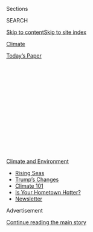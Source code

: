 <div id="app">

<div>

<div>

<div>

<div class="NYTAppHideMasthead css-1q2w90k e1suatyy0">

<div class="section css-ui9rw0 e1suatyy2">

<div class="css-eph4ug er09x8g0">

<div class="css-6n7j50">

</div>

<span class="css-1dv1kvn">Sections</span>

<div class="css-10488qs">

<span class="css-1dv1kvn">SEARCH</span>

</div>

[Skip to content](#site-content)[Skip to site
index](#site-index)

</div>

<div id="masthead-section-label" class="css-1wr3we4 eaxe0e00">

[Climate](https://www.nytimes3xbfgragh.onion/section/climate)

</div>

<div class="css-10698na e1huz5gh0">

</div>

</div>

<div id="masthead-bar-one" class="section hasLinks css-15hmgas e1csuq9d3">

<div class="css-uqyvli e1csuq9d0">

</div>

<div class="css-1uqjmks e1csuq9d1">

</div>

<div class="css-9e9ivx">

[](https://myaccount.nytimes3xbfgragh.onion/auth/login?response_type=cookie&client_id=vi)

</div>

<div class="css-1bvtpon e1csuq9d2">

[Today’s
Paper](https://www.nytimes3xbfgragh.onion/section/todayspaper)

</div>

</div>

</div>

</div>

<div data-aria-hidden="false">

<div id="site-content" data-role="main">

<div>

<div class="css-1aor85t" style="opacity:0.000000001;z-index:-1;visibility:hidden">

<div class="css-1hqnpie">

<div class="css-epjblv">

<span class="css-17xtcya">[Climate](/section/climate)</span><span class="css-x15j1o">|</span><span class="css-fwqvlz">New
Emails Show How Energy Industry Moved Fast to Undo
Curbs</span>

</div>

<div class="css-k008qs">

<div class="css-1iwv8en">

<span class="css-18z7m18"></span>

<div>

</div>

</div>

<span class="css-1n6z4y">https://nyti.ms/39fLNbl</span>

<div class="css-1705lsu">

<div class="css-4xjgmj">

<div class="css-4skfbu" data-role="toolbar" data-aria-label="Social Media Share buttons, Save button, and Comments Panel with current comment count" data-testid="share-tools">

  - 
  - 
  - 
  - 
    
    <div class="css-6n7j50">
    
    </div>

  - 
  - 

</div>

</div>

</div>

</div>

</div>

</div>

<div id="NYT_TOP_BANNER_REGION" class="css-13pd83m">

<div>

<div id="styln-prism-menu-1591906231550" class="section interactive-content interactive-size-medium css-1edisqu">

<div class="css-17ih8de interactive-body">

<div id="scroll-container" class="css-1gj85ro">

[<span class="styln-title-wrap"><span class="css-1pje3qr">Climate
and</span><span class="css-1pje3qr">
Environment</span></span>](https://www.nytimes3xbfgragh.onion/section/climate?action=click&pgtype=Article&state=default&region=TOP_BANNER&context=storylines_menu)

  - [Rising
    Seas](https://www.nytimes3xbfgragh.onion/2020/07/30/climate/sea-level-inland-floods.html?action=click&pgtype=Article&state=default&region=TOP_BANNER&context=storylines_menu)
  - [Trump’s
    Changes](https://www.nytimes3xbfgragh.onion/interactive/2020/climate/trump-environment-rollbacks.html?action=click&pgtype=Article&state=default&region=TOP_BANNER&context=storylines_menu)
  - [Climate 101](https://www.nytimes3xbfgragh.onion/interactive/2020/04/19/climate/climate-crash-course-1.html?action=click&pgtype=Article&state=default&region=TOP_BANNER&context=storylines_menu)
  - [Is Your Hometown
    Hotter?](https://www.nytimes3xbfgragh.onion/interactive/2018/08/30/climate/how-much-hotter-is-your-hometown.html?action=click&pgtype=Article&state=default&region=TOP_BANNER&context=storylines_menu)
  - [Newsletter](https://www.nytimes3xbfgragh.onion/newsletters/climate-change?action=click&pgtype=Article&state=default&region=TOP_BANNER&context=storylines_menu)

</div>

</div>

</div>

</div>

</div>

<div id="top-wrapper" class="css-1sy8kpn">

<div id="top-slug" class="css-l9onyx">

Advertisement

</div>

[Continue reading the main
story](#after-top)

<div class="ad top-wrapper" style="text-align:center;height:100%;display:block;min-height:250px">

<div id="top" class="place-ad" data-position="top" data-size-key="top">

</div>

</div>

<div id="after-top">

</div>

</div>

<div>

<div id="sponsor-wrapper" class="css-1hyfx7x">

<div id="sponsor-slug" class="css-19vbshk">

Supported by

</div>

[Continue reading the main
story](#after-sponsor)

<div id="sponsor" class="ad sponsor-wrapper" style="text-align:center;height:100%;display:block">

</div>

<div id="after-sponsor">

</div>

</div>

<div class="css-186x18t">

</div>

<div class="css-1vkm6nb ehdk2mb0">

# New Emails Show How Energy Industry Moved Fast to Undo Curbs

</div>

The messages, made public in a lawsuit, suggest the E.P.A. rescinded a
requirement on methane at the behest of an executive just weeks after
President Trump took office.

<div class="css-79elbk" data-testid="photoviewer-wrapper">

<div class="css-z3e15g" data-testid="photoviewer-wrapper-hidden">

</div>

<div class="css-1a48zt4 ehw59r15" data-testid="photoviewer-children">

![<span class="css-16f3y1r e13ogyst0" data-aria-hidden="true">Pump jacks
in Midland,
Texas.</span><span class="css-cnj6d5 e1z0qqy90" itemprop="copyrightHolder"><span class="css-1ly73wi e1tej78p0">Credit...</span><span><span>Nick
Oxford/Reuters</span></span></span>](https://static01.graylady3jvrrxbe.onion/images/2020/07/20/climate/00CLI-METHANELAWSUIT1/00CLI-METHANELAWSUIT1-articleLarge.jpg?quality=75&auto=webp&disable=upscale)

</div>

</div>

<div class="css-18e8msd">

<div class="css-vp77d3 epjyd6m0">

<div class="css-hus3qt ey68jwv0" data-aria-hidden="true">

[![Lisa
Friedman](https://static01.graylady3jvrrxbe.onion/images/2018/07/18/multimedia/author-lisa-friedman/author-lisa-friedman-thumbLarge.png
"Lisa Friedman")](https://www.nytimes3xbfgragh.onion/by/lisa-friedman)

</div>

<div class="css-1baulvz">

By [<span class="css-1baulvz last-byline" itemprop="name">Lisa
Friedman</span>](https://www.nytimes3xbfgragh.onion/by/lisa-friedman)

</div>

</div>

  - 
    
    <div class="css-ld3wwf e16638kd2">
    
    Published July 21, 2020Updated July 24,
    2020
    
    </div>

  - 
    
    <div class="css-4xjgmj">
    
    <div class="css-pvvomx" data-role="toolbar" data-aria-label="Social Media Share buttons, Save button, and Comments Panel with current comment count" data-testid="share-tools">
    
      - 
      - 
      - 
      - 
        
        <div class="css-6n7j50">
        
        </div>
    
      - 
      - 
    
    </div>
    
    </div>

</div>

</div>

<div class="section meteredContent css-1r7ky0e" name="articleBody" itemprop="articleBody">

<div class="css-1fanzo5 StoryBodyCompanionColumn">

<div class="css-53u6y8">

WASHINGTON — Not long after President Trump’s inauguration, the head of
a fossil fuels industry group requested a call with the president’s
transition team. The subject: Barack Obama’s requirement that oil and
gas companies begin collecting data on their releases of methane.

That outreach, by Kathleen Sgamma, president of the Western Energy
Alliance, appeared to quickly yield the desired results.

“Looks like this will be easier than we thought,” David Kreutzer, an
economist who was helping to organize the new president’s Environmental
Protection Agency, wrote of canceling the methane reporting requirement
in an email to another member of the transition team on Feb. 10, 2017.

Three weeks after that email, the E.P.A. officially withdrew the
reporting requirement — and effectively blocked the compilation of data
that would allow for new regulations to control methane, a powerful
climate-warming gas.

</div>

</div>

<div class="css-1fanzo5 StoryBodyCompanionColumn">

<div class="css-53u6y8">

The
[emails](https://int.graylady3jvrrxbe.onion/data/documenttools/methane-ic-remails/a16ae11accccfb2c/full.pdf)
are included in hundreds of pages of E.P.A. staff correspondence and
interviews recently made public in a lawsuit that 15 states have brought
against the agency over the regulation of methane. Led by Massachusetts
and New York, the states say the documents prove that fossil fuel
industry players, working with allies in the early days of Mr. Trump’s
E.P.A., engineered the repeal of the methane reporting requirements with
no internal analysis, then created the rationale for the decision after
the fact.

That repeal, the states assert, illegally delayed the development of
additional regulations to reduce methane emissions that the
administration did not want.

If the states succeed, a judge could, as early as this summer, order the
federal government to impose restrictions on thousands of oil and gas
wells, storage facilities and pipelines across the United States. Just
last week, a federal court, restoring an Obama-era regulation, struck
down a Bureau of Land Management effort to weaken restrictions on
methane gas releases from drilling on public lands.

In that case, Judge Yvonne Gonzalez Rogers ruled that the Trump
administration, in its “haste” and “zeal,” failed to properly justify
its rollback.

</div>

</div>

<div>

</div>

<div class="css-1fanzo5 StoryBodyCompanionColumn">

<div class="css-53u6y8">

“In the early days they did very little justification,” said Richard
Revesz, a professor of environmental law at New York University and
director of the Institute for Policy Integrity, the university’s
nonpartisan think tank. So far, only about 10 percent of the Trump
administration’s deregulatory efforts have held up in court, according
to the institute, compared to an average of 70 percent for other
administrations, both Republican and Democratic.

</div>

</div>

<div class="css-1fanzo5 StoryBodyCompanionColumn">

<div class="css-53u6y8">

“They justify their policies on analytically flimsy or sometimes
nonexistent grounds, thinking, I guess, that they will get away with
it,” Mr. Revesz said. “But time and again, the courts say
no.”

<div id="NYT_MAIN_CONTENT_1_REGION" class="css-9tf9ac">

<div>

<div id="styln-prism-guide-1593610178459" class="section interactive-content interactive-size-medium css-1ftcdic">

<div class="css-17ih8de interactive-body">

<div id="prism-freeform-block-37356" class="css-19mumt8" data-role="complementary" data-storyline="Climate and Environment" data-truncated="false" tabindex="0">

<div class="css-a8d9oz">

<div>

[](https://www.nytimes3xbfgragh.onion/section/climate?action=click&pgtype=Article&state=default&region=MAIN_CONTENT_1&context=storylines_keepup)

### Climate and Environment ›

#### Keep Up on the Latest Climate News

Updated July 30, 2020

Here’s what you need to know about the latest climate change news this
week:

  -   - [Floods
        in](https://www.nytimes3xbfgragh.onion/2020/07/30/climate/bangladesh-floods.html?action=click&pgtype=Article&state=default&region=MAIN_CONTENT_1&context=storylines_keepup)[Bangladesh](https://www.nytimes3xbfgragh.onion/2020/07/30/climate/bangladesh-floods.html?action=click&pgtype=Article&state=default&region=MAIN_CONTENT_1&context=storylines_keepup)
        are punishing the people least responsible for climate change.
      - As climate change raises sea levels, [storm surges and high
        tides](https://www.nytimes3xbfgragh.onion/2020/07/30/climate/sea-level-inland-floods.html?action=click&pgtype=Article&state=default&region=MAIN_CONTENT_1&context=storylines_keepup)
        are likely to push farther inland.
      - The E.P.A. inspector general plans to investigate whether a
        rollback of fuel efficiency standards [violated government
        rules](https://www.nytimes3xbfgragh.onion/2020/07/27/climate/trump-fuel-efficiency-rule.html?action=click&pgtype=Article&state=default&region=MAIN_CONTENT_1&context=storylines_keepup).

<div id="styln-survey-component-37356" class="styln-survey-component">

</div>

</div>

</div>

</div>

</div>

</div>

</div>

</div>

Methane, which leaks from oil and gas wells, accounts for about 10
percent of greenhouse gas emissions from human activity in the United
States, [according to E.P.A.
data](https://www.epa.gov/ghgemissions/overview-greenhouse-gases). But
it is about 30 times more potent over the course of a century than
carbon dioxide in altering the Earth’s climate and is responsible for
about a quarter of man-made global warming.

Several attorneys general have filed a [motion for summary
judgment](https://www.mass.gov/doc/methane-summary-judgment/download)
with the United States Circuit Court for the District of Columbia asking
it to compel the E.P.A. to set new standards.

“From the start, we’ve known the Trump Administration has been more
interested in greasing the skids for the fossil fuel industry to make
billions than protecting the health of our communities, and now we’ve
got the receipts,” said Maura Healey, the attorney general of
Massachusetts.

</div>

</div>

<div class="css-79elbk" data-testid="photoviewer-wrapper">

<div class="css-z3e15g" data-testid="photoviewer-wrapper-hidden">

</div>

<div class="css-1a48zt4 ehw59r15" data-testid="photoviewer-children">

![<span class="css-16f3y1r e13ogyst0" data-aria-hidden="true">Maura
Healey, the Massachusetts attorney
general.</span><span class="css-cnj6d5 e1z0qqy90" itemprop="copyrightHolder"><span class="css-1ly73wi e1tej78p0">Credit...</span><span>Steven
Senne/Associated
Press</span></span>](https://static01.graylady3jvrrxbe.onion/images/2020/07/20/climate/00CLI-METHANELAWSUIT2/merlin_160903677_ee5304ca-0945-47cf-a9fb-fd8bf79eb3a7-articleLarge.jpg?quality=75&auto=webp&disable=upscale)

</div>

</div>

<div class="css-1fanzo5 StoryBodyCompanionColumn">

<div class="css-53u6y8">

James Hewitt, an E.P.A. spokesman, declined to comment on the substance
of the lawsuit’s allegations, saying in a statement the agency intended
to file its response by Aug. 14.

</div>

</div>

<div class="css-1fanzo5 StoryBodyCompanionColumn">

<div class="css-53u6y8">

Ms. Sgamma and Mr. Kreutzer said that, because it was clear that the
Trump administration would have a different policy on methane from the
Obama administration, career staff members at the E.P.A. agreed that
continuing with a requirement to collect data on releases of methane no
longer made sense.

“It would have been a waste of time to submit data that weren’t going to
be used,” Ms. Sgamma said of her email. “I merely called this to their
attention.”

Mr. Kreutzer, [who rejects the scientific consensus on climate
change](https://www.heritage.org/environment/report/the-state-climate-science-no-justification-extreme-policies)
and is now a senior economist at the Institute for Energy Research, a
research organization that supports fossil fuels, said he did not recall
“any push back or controversy” over the decision. “It would have been
the worst sort of bureaucratic indifference to impose a costly burden to
collect information that no longer had a purpose,” he said.

Mr. Obama’s 2015 methane regulation was part of a groundbreaking series
of federal climate regulations. With a goal of cutting methane emissions
in half by 2025, the rule, which was completed the following year,
required companies to install technology to detect and fix methane leaks
in all new and heavily modified facilities.

Under the Clean Air Act, when the E.P.A. moves to regulate pollution
from new sources, the agency must also develop pollution standards for
existing sources. In preparation for developing a second regulation for
existing facilities, the agency in late 2016 required companies to
report information about their emissions, their equipment and their
methane controls. The so-called information collection request became
known as the I.C.R.

When Mr. Trump took office, the government became more receptive to the
concerns of the oil and gas industry. In addition to eliminating the
reporting request, the E.P.A. also moved to [weaken the Obama
administration’s methane
rules](https://www.nytimes3xbfgragh.onion/2018/09/10/climate/methane-emissions-epa.html)
for new facilities. A final version of those regulations are expected
out this summer.

According to the emails made public in the lawsuit, Ms. Sgamma reached
out to Mr. Kreutzer on Feb. 2. “I know you’re under water right now,”
she wrote, but she hoped they might find time to talk about the
reporting requirement that she said was creating “confusion” for
companies.

</div>

</div>

<div class="css-1fanzo5 StoryBodyCompanionColumn">

<div class="css-53u6y8">

The two spoke and on Feb. 10. Ms. Sgamma followed up with another email
outlining “key rationales” for eliminating the reporting requirement, or
to allow companies more time.

“It seems unlikely that the new E.P.A. will approach this ‘existing’
source regulation in the same way,” Ms. Sgamma wrote. If the agency is
not likely to regulate current sources of methane, she added, “then it
does not make sense for every operator in the country to go through this
burdensome information request.”

That day, Mr. Kreutzer called Sarah Dunham, then the acting
administrator of the E.P.A.’s air office, and contacted David W.
Schnare, a longtime opponent of climate science and another member of
the E.P.A. transition team.

In an afternoon email to Ms. Dunham with the subject line “Re: Quashing
the I.C.R.,” Mr. Kreutzer asked her to draft a request to withdraw the
methane information collection.

On March 2, the E.P.A. administrator, Scott Pruitt, formally announced
the immediate withdrawal of the information request.

“Today’s action will reduce burdens on businesses while we take a closer
look at the need for additional information from this industry,” he
said.

The agency later said the decision brought the E.P.A. into compliance
with Mr. Trump’s executive order to[roll back his predecessor’s climate
change
regulations](https://www.nytimes3xbfgragh.onion/2017/03/28/climate/trump-executive-order-climate-change.html)
— but that executive order was issued March 28, almost a month after the
agency had stopped collecting
data.

</div>

</div>

<div class="css-79elbk" data-testid="photoviewer-wrapper">

<div class="css-z3e15g" data-testid="photoviewer-wrapper-hidden">

</div>

<div class="css-1a48zt4 ehw59r15" data-testid="photoviewer-children">

<div class="css-1xdhyk6 erfvjey0">

<span class="css-1ly73wi e1tej78p0">Image</span>

<div class="css-zjzyr8">

<div data-testid="lazyimage-container" style="height:258.4222222222222px">

</div>

</div>

</div>

<span class="css-16f3y1r e13ogyst0" data-aria-hidden="true">Scott Pruitt
during a 2017 confirmation hearing before a Senate subcommittee to be
E.P.A.
administrator.</span><span class="css-cnj6d5 e1z0qqy90" itemprop="copyrightHolder"><span class="css-1ly73wi e1tej78p0">Credit...</span><span>Gabriella
Demczuk for The New York Times</span></span>

</div>

</div>

<div class="css-1fanzo5 StoryBodyCompanionColumn">

<div class="css-53u6y8">

Meantime, the emails show, the morning of Mr. Pruitt’s announcement, top
E.P.A. political staff had not yet prepared a legal justification for
the decision.

“The Administrator wants this turned into a Notice for Federal Register
publication and he wants it over there today for publication tomorrow,”
Mr. Schnare wrote to career staff just before 9 a.m. on March 2, adding,
“It can be literally three sentences long.”

Regulations can be legally revoked only after lengthy analyses and
public comment periods; information collection requests can simply be
canceled. Still, depositions show, senior E.P.A. officials in charge of
the program said there was no internal review and that they only became
aware of the basis for revoking the request shortly before Mr. Pruitt’s
announcement.

In an interview, Mr. Schnare said plans to end the information request
and the rest of Mr. Obama’s climate policies long predated Ms. Sgamma’s
letter.

“We were already working on this,” he said. “She wasn’t the first person
to tell us, ‘Hey, this is a problem.’”

The emails appear to tell a different story. Late in the day of Mr.
Pruitt’s announcement, Ms. Sgamma emailed Mr. Kreutzer, “From the bottom
of my heart, thank you.”

</div>

</div>

<div class="css-1fanzo5 StoryBodyCompanionColumn">

<div class="css-53u6y8">

Mr. Kreutzer responded immediately, “Thank you for bringing it to our
attention.”

“With all the commotion of the transition, the very sensible proposal to
cancel the I.C.R. fell through the cracks,” he added. “Kudos to you for
being alert\!”

</div>

</div>

<div>

</div>

<div class="css-1fanzo5 StoryBodyCompanionColumn">

<div class="css-53u6y8">

<div class="css-1q1hscp">

<div class="css-1xk4eoy">

<div id="CLIM">

</div>

</div>

</div>

</div>

</div>

</div>

<div>

</div>

<div>

</div>

<div>

</div>

<div>

<div id="bottom-wrapper" class="css-1ede5it">

<div id="bottom-slug" class="css-l9onyx">

Advertisement

</div>

[Continue reading the main
story](#after-bottom)

<div id="bottom" class="ad bottom-wrapper" style="text-align:center;height:100%;display:block;min-height:90px">

</div>

<div id="after-bottom">

</div>

</div>

</div>

</div>

</div>

## Site Index

<div>

</div>

## Site Information Navigation

  - [© <span>2020</span> <span>The New York Times
    Company</span>](https://help.nytimes3xbfgragh.onion/hc/en-us/articles/115014792127-Copyright-notice)

<!-- end list -->

  - [NYTCo](https://www.nytco.com/)
  - [Contact
    Us](https://help.nytimes3xbfgragh.onion/hc/en-us/articles/115015385887-Contact-Us)
  - [Work with us](https://www.nytco.com/careers/)
  - [Advertise](https://nytmediakit.com/)
  - [T Brand Studio](http://www.tbrandstudio.com/)
  - [Your Ad
    Choices](https://www.nytimes3xbfgragh.onion/privacy/cookie-policy#how-do-i-manage-trackers)
  - [Privacy](https://www.nytimes3xbfgragh.onion/privacy)
  - [Terms of
    Service](https://help.nytimes3xbfgragh.onion/hc/en-us/articles/115014893428-Terms-of-service)
  - [Terms of
    Sale](https://help.nytimes3xbfgragh.onion/hc/en-us/articles/115014893968-Terms-of-sale)
  - [Site
    Map](https://spiderbites.nytimes3xbfgragh.onion)
  - [Help](https://help.nytimes3xbfgragh.onion/hc/en-us)
  - [Subscriptions](https://www.nytimes3xbfgragh.onion/subscription?campaignId=37WXW)

</div>

</div>

</div>

</div>
